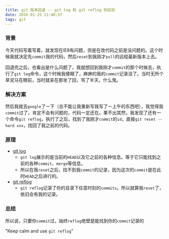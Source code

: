 ```yaml
---
title: git 版本回退 -- git log 和 git reflog 的区别
date: 2016-01-25 21:40:57
tags: git
---
```


### 背景

今天代码写着写着，就发现在IE8有问题，但是在改代码之前是没问题的。这个时候我就决定先`commit`我的代码，然后`reset`到我刚才`pull`的远程最新版本上去。

回退完之后，也看出是什么问题了，我就想回到我刚才`commit`的那个时候去，执行了`git log`命令，这个时候我傻眼了，麻痹的我的`commit`记录没了。当时无所个草泥马在眼前，当时就呆在那坐了回，骂了半天，什么鬼。

### 解决方案

然后我就去`google`了一下（总不能让我重新写我写了一上午的东西吧），我觉得我`commit`过了，肯定不会有问题的，代码一定还在。果不出其然，我发现了还有一个命令`git reflog`，执行了之后，找到了我刚才`commit`的`id`，直接`git reset --hard xxx`，找回了我之前的代码。

### 原理

  * [git log](http://git-scm.com/docs/git-log)
    * `git log`展示的是当前的`HEAD`以及它之前的各种信息。等于它只能找到之前的各种`commit`、`merge`等信息。
    * 所以在我`reset`之后，找不到我`commit`的记录，因为这次的`commit`是在此时`HEAD`之后进行的。
  * [git reflog](https://www.git-scm.com/docs/git-reflog)
    * `git reflog`记录了你的目录下任意时刻的`commits`。所以就算我`reset`了，依旧会有我的记录。

### 总结
所以说，只要你`commit`过，始终`reflog`绝壁是能找到你的`commit`记录的

"Keep calm and use `git reflog`"

